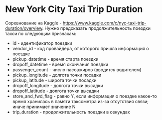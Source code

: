 # New York City Taxi Trip Duration
Соревнование на Kaggle - https://www.kaggle.com/c/nyc-taxi-trip-duration/overview. Нужно предсказать продолжительность поездки такси по следующим признакам: 
* id - идентификатор поездки
* vendor_id - код провайдера, от которого пришла информация о поездке
* pickup_datetime - время старта поездки
* dropoff_datetime - время окончания поездки
* passenger_count - число пассажиров (вводится водителем)
* pickup_longitude - долгота точки посадки
* pickup_latitude - широта точки посадки
* dropoff_longitude - долгота точки высадки
* dropoff_latitude - долгота точки высадки
* store_and_fwd_flag - равно Y, если информация о поездке какое-то время хранилась в памяти таксометра из-за отсутствия связи; иначе принимает значение N
* trip_duration - продолжительность поездки в секундах
